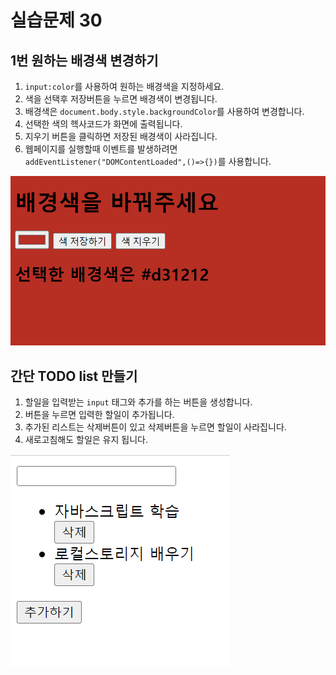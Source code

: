 # 실습문제 30

## 1번 원하는 배경색 변경하기

1. `input:color`를 사용하여 원하는 배경색을 지정하세요.
2. 색을 선택후 저장버튼을 누르면 배경색이 변경됩니다.
3. 배경색은 `document.body.style.backgroundColor`를 사용하여 변경합니다.
4. 선택한 색의 헥사코드가 화면에 출력됩니다.
5. 지우기 버튼을 클릭하면 저장된 배경색이 사라집니다.
6. 웹페이지를 실행할때 이벤트를 발생하려면 `addEventListener("DOMContentLoaded",()=>{})`를 사용합니다.

![사진](./image.png)

## 간단 TODO list 만들기

1. 할일을 입력받는 `input` 태그와 추가를 하는 버튼을 생성합니다.
2. 버튼을 누르면 입력한 할일이 추가됩니다.
3. 추가된 리스트는 삭제버튼이 있고 삭제버튼을 누르면 할일이 사라집니다.
4. 새로고침해도 할일은 유지 됩니다.

![사진](./image2.png)
